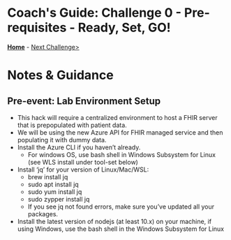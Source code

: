 # Coach's Guide: Challenge 0 - Pre-requisites - Ready, Set, GO!

**[Home](../readme.md)** - [Next Challenge>](./Challenge01.md)

# Notes & Guidance
## Pre-event: Lab Environment Setup
- This hack will require a centralized environment to host a FHIR server that is prepopulated with patient data.
- We will be using the new Azure API for FHIR managed service and then populating it with dummy data.
- Install the Azure CLI if you haven’t already.
    - For windows OS, use bash shell in Windows Subsystem for Linux (see WLS install under tool-set below)
- Install ‘jq’ for your version of Linux/Mac/WSL:
    - brew install jq
    - sudo apt install jq
    - sudo yum install jq
    - sudo zypper install jq
    - If you see jq not found errors, make sure you’ve updated all your packages.
- Install the latest version of nodejs (at least 10.x) on your machine, if using Windows, use the bash shell in the Windows Subsystem for Linux

